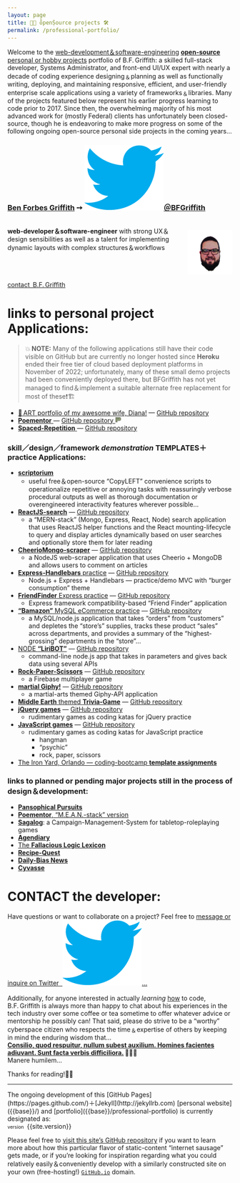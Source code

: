 ```yaml
---
layout: page
title: 👐🏼 ȫpenṨource projects 🛠
permalink: /professional-portfolio/
---
```

Welcome to the [web-development＆software-engineering]({{base}}/resume/) [**open-source** personal or hobby projects](https://github.com/BFGriffith?tab=repositories) portfolio of B.F. Griffith: a skilled full-stack developer, Systems Administrator, and front-end UI/UX expert with nearly a decade of coding experience designing﹠planning as well as functionally writing, deploying, and maintaining responsive, efficient, and user-friendly enterprise scale applications using a variety of frameworks﹠libraries. Many of the projects featured below represent his earlier progress learning to code prior to 2017. Since then, the overwhelming majority of his most advanced work for (mostly Federal) clients has unfortunately been closed-source, though he is endeavoring to make more progress on some of the following ongoing open-source personal side projects in the coming years…
<h3>
  <a href="{{base}}/about/">Ben Forbes Griffith</a><span> &#10137; </span>
  <a href="https://twitter.com/BFGriffith" id="T_handle">
    <img id="bluebird" src="/IMAGES/bluebird.png" alt="Twitter handle = @BFGriffith" />＠BFGriffith
  </a>
</h3>
<p class="message" style="float:left;width:100%;">
  <a href="{{base}}/resume">
    <img style="float:right;max-width:20%;margin-top:0.5rem;" src="/IMAGES/BFGriffith_cartoon.png" alt="BFGriffth cartoon portrait" height="100px" width="auto" />
      <span style="float:left;max-width:80%;">
        <strong>web-developer＆software-engineer</strong>&nbsp;with strong UX＆design sensibilities as well as a talent for implementing dynamic layouts with complex structures＆workflows
      </span>
  </a>
  <br>
</p>
<a href="#contact-the-developer">contact B.F. Griffith</a>

# links to personal project Applications:
> 💥 **NOTE:** Many of the following applications still have their code visible on GitHub but are currently no longer hosted since **Heroku** ended their free tier of cloud based deployment platforms in November of 2022; unfortunately, many of these small demo projects had been conveniently deployed there, but BFGriffith has not yet managed to find＆implement a suitable alternate free replacement for most of these❗🏗

<ul>
  <li>
    <a href="https://diana-artwork.github.io">🎨 ART portfolio of my awesome wife, Diana!</a>
    <span> — </span>
    <a href="https://github.com/Diana-Artwork/Diana-Artwork.github.io">GitHub repository</a>
  </li>
  <li>
    <a href="https://poem-patterns.herokuapp.com/">
      <strong>Poementor</strong>
    </a>
    <span> — </span>
    <a href="https://github.com/BFGriffith/Poem-Patterns">GitHub repository
      <img style="display:inline;margin:0;" src="/IMAGES/PP_logo-sketch.png" alt="Poementor logo" height="14px" width="14px" />
    </a>
  </li>
  <li>
    <a href="https://repetition-spacing.herokuapp.com/">
      <strong>Spaced-Repetition</strong>
    </a>
    <span> — </span>
    <a href="https://github.com/BFGriffith/spaced-repetition">GitHub repository</a>
  </li>
</ul>


### skill／design／framework *demonstration* TEMPLATES＋practice Applications:
- [**scriptorium**](https://github.com/BFGriffith/scriptorium)
  - useful free＆open-source “CopyLEFT” convenience scripts to operationalize repetitive or annoying tasks with reassuringly verbose procedural outputs as well as thorough documentation or overengineered interactivity features wherever possible…
- [**ReactJS-search**](https://reactjs-search.herokuapp.com/) — [GitHub repository](https://github.com/BFGriffith/ReactJS-search)
  - a “MERN-stack” (Mongo, Express, React, Node) search application that uses ReactJS helper functions and the React mounting-lifecycle to query and display articles dynamically based on user searches and optionally store them for later reading
- [**CheerioMongo-scraper**](https://cheeriomongo-scraper.herokuapp.com/) — [GitHub repository](https://github.com/BFGriffith/CheerioMongo-scraper)
  - a NodeJS web-scraper application that uses Cheerio + MongoDB and allows users to comment on articles
- [**Express-Handlebars** practice](https://github.com/BFGriffith/Express-Handlebars_practice) — [GitHub repository](https://github.com/BFGriffith/Express-Handlebars_practice)
  - Node.js + Express + Handlebars — practice/demo MVC with “burger consumption” theme
- [**FriendFinder** Express practice](https://github.com/BFGriffith/FriendFinder-Express) — [GitHub repository](https://github.com/BFGriffith/FriendFinder-Express)
  - Express framework compatibility-based “Friend Finder” application
- [**“Bamazon”** MySQL eCommerce practice](https://github.com/BFGriffith/Bamazon-MySQL) — [GitHub repository](https://github.com/BFGriffith/Bamazon-MySQL)
  - a MySQL/node.js application that takes “orders” from “customers” and depletes the “store’s” supplies, tracks these product “sales” across departments, and provides a summary of the “highest-grossing” departments in the “store”...
- [NODE **“LiriBOT”**](https://node-liribot.herokuapp.com/) — [GitHub repository](https://github.com/BFGriffith/NODE-LiriBOT)
  - command-line node.js app that takes in parameters and gives back data using several APIs
- [**Rock-Paper-Scissors**](https://github.com/BFGriffith/Rock-Paper-Scissors) — [GitHub repository](https://github.com/BFGriffith/Rock-Paper-Scissors)
  - a Firebase multiplayer game
- [**martial Giphy!**](https://martialgiphy.herokuapp.com/) — [GitHub repository](https://github.com/BFGriffith/martialGiphy)
  - a martial-arts themed Giphy-API application
- [**Middle Earth** themed **Trivia-Game**](https://middle-earth-trivia-game.herokuapp.com/) — [GitHub repository](https://github.com/BFGriffith/Trivia-Game)
- [**jQuery games**](https://jquery-game-katas.herokuapp.com/) — [GitHub repository](https://github.com/BFGriffith/jQuery-games)
  - rudimentary games as coding katas for jQuery practice
- [**JavaScript games**](https://javascript-game-katas.herokuapp.com/) — [GitHub repository](https://github.com/BFGriffith/JavaScript-games)
  - rudimentary games as coding katas for JavaScript practice
    - hangman
    - “psychic”
    - rock, paper, scissors
- [The Iron Yard, Orlando — coding-bootcamp **template assignments**](https://github.com/BFGriffith/TIY-Assignments)

### links to planned or pending major projects still in the process of design＆development:
- [**Pansophical Pursuits**](https://github.com/BFGriffith/pansophical-pursuits)
- [**Poementor**, “M.E.A.N.-stack” version](https://github.com/BFGriffith/Poementor)
- [**Sagalog**](https://github.com/BFGriffith/sagalog): a Campaign-Management-System for tabletop-roleplaying games 
- [**Agendiary**](https://github.com/BFGriffith/agendiary)
- [The **Fallacious Logic Lexicon**](https://github.com/BFGriffith/fallacious-logic-lexicon)
- [**Recipe-Quest**](https://github.com/BFGriffith/Recipe-Quest)
- [**Daily-Bias News**](https://github.com/BFGriffith/Daily-Bias)
- [**Cyvasse**](https://github.com/BFGriffith/Cyvasse)

# CONTACT the developer:
<p class="message"><span>Have questions or want to collaborate on a project? Feel free to </span>
  <a href="https://twitter.com/BFGriffith" target="_blank">
    <span>message or inquire on Twitter</span>&nbsp;
    <img id="bluebird" src="/IMAGES/bluebird.png" alt="Twitter handle = @BFGriffith" />…
  </a><br><br>Additionally, for anyone interested in actually <i>learning</i> <u>how</u> to code, B.F. Griffith is always more than happy to chat about his experiences in the tech industry over some coffee or tea sometime to offer whatever advice or mentorship he possibly can! That said, please do strive to be a “worthy” cyberspace citizen who respects the time﹠expertise of others by keeping in mind the enduring wisdom that…<br><a href="http://www.catb.org/~esr/faqs/smart-questions.html" target="_blank" style="font-weight:bold;">Consilio, quod respuitur, nullum subest auxilium. Homines facientes adiuvant. Sunt facta verbis difficiliora.</a> 🧑🏽‍💻<br>Manere humilem…
</p>

Thanks for reading!🖖🏼
<hr>
The ongoing development of this [GitHub Pages](https://pages.github.com/)＋[Jekyll](http://jekyllrb.com) [personal website]({{base}}/) and [portfolio]({{base}}/professional-portfolio) is currently designated as:
<br>
<span style="font-size:0.66rem;">version&nbsp;</span>
<span>{{site.version}}</span>
<p>Please feel free to <a href="{{site.github.repo}}" target="_blank">visit this site’s GitHub repository</a> if you want to learn more about how this particular flavor of static-content “internet sausage” gets made, or if you’re looking for inspiration regarding what you could relatively easily＆conveniently develop with a similarly constructed site on your own (free-hosting!) <a href="https://docs.github.com/en/pages" target="_blank"><code>GitHub.io</code></a> domain.</p>